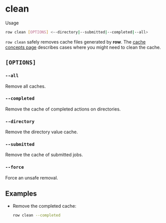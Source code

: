 # clean

Usage
```bash
row clean [OPTIONS] <--directory|--submitted|--completed|--all>
```

`row clean` safely removes cache files generated by **row**. The
[cache concepts page](../guide/concepts/cache.md) describes cases where you might need
to clean the cache.

## `[OPTIONS]`

### `--all`

Remove all caches.

### `--completed`

Remove the cache of completed actions on directories.

### `--directory`

Remove the directory value cache.

### `--submitted`

Remove the cache of submitted jobs.

### `--force`

Force an unsafe removal.


## Examples

* Remove the completed cache:
  ```bash
  row clean --completed
  ```
